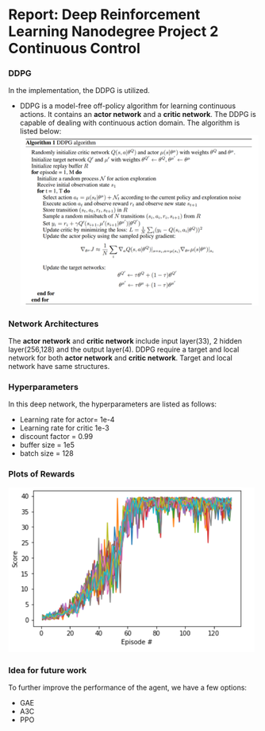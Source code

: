 # Report: Deep Reinforcement Learning Nanodegree Project 2 Continuous Control
### DDPG

In the implementation, the DDPG is utilized.
- DDPG is a model-free off-policy algorithm for learning continuous actions. It contains an **actor network** and a **critic network**. The DDPG is capable of dealing with continuous action domain. The algorithm is listed below:
![deep_q_algorithm](DDPG.png)

### Network Architectures
The **actor network** and **critic network** include input layer(33), 2 hidden layer(256,128) and the output layer(4). DDPG require a target and local network for both **actor network** and **critic network**. Target and local network have same structures. 

### Hyperparameters
In this deep network, the hyperparameters are listed as follows:
- Learning rate for actor= 1e-4
- Learning rate for critic 1e-3
- discount factor = 0.99
- buffer size = 1e5
- batch size = 128

### Plots of Rewards
![Plots of Rewards](score.png)
### Idea for future work
To further improve the performance of the agent, we have a few options:
- GAE
- A3C
- PPO
